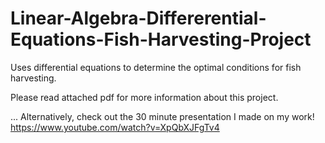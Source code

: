 # Linear-Algebra-Differerential-Equations-Fish-Harvesting-Project
Uses differential equations to determine the optimal conditions for fish harvesting.

Please read attached pdf for more information about this project. 

... Alternatively, check out the 30 minute presentation I made on my work!
https://www.youtube.com/watch?v=XpQbXJFgTv4
